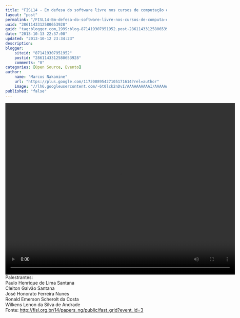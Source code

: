 ```yaml
---
title: "FISL14 - Em defesa do software livre nos cursos de computação das universidades no Brasil"
layout: "post"
permalink: "/FISL14-Em-defesa-do-software-livre-nos-cursos-de-computa-o-das-universidades-no-Brasil.html"
uuid: "2861143312580653928"
guid: "tag:blogger.com,1999:blog-871419307951952.post-2861143312580653928"
date: "2013-10-13 22:37:00"
updated: "2013-10-12 23:34:23"
description: 
blogger:
    siteid: "871419307951952"
    postid: "2861143312580653928"
    comments: "0"
categories: [Open Source, Evento]
author: 
    name: "Marcos Nakamine"
    url: "https://plus.google.com/117200895427105171614?rel=author"
    image: "//lh6.googleusercontent.com/-6t0lck2nDvI/AAAAAAAAAAI/AAAAAAAAOBw/_9ON3AiIr48/s32-c/photo.jpg"
published: "false"
---
```


<div class="css-full-post-content js-full-post-content">
<video controls="" height="535" width="716"><source src="http://hemingway.softwarelivre.org/fisl14/high/41e/sala41e-high-201307051407.ogg"></source>Your browser does not support the video tag.</video>Palestrantes:<br>Paulo Henrique de Lima Santana<br>Cleiton Galvão Santana<br>José Honorato Ferreira Nunes<br>Ronald Emerson Scherolt da Costa<br>Wilkens Lenon da Silva de Andrade<br>Fonte: <a href="http://fisl.org.br/14/papers_ng/public/fast_grid?event_id=3">http://fisl.org.br/14/papers_ng/public/fast_grid?event_id=3</a>
</div>